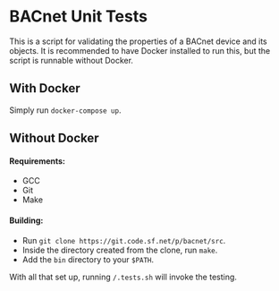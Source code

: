 # BACnet Unit Tests

This is a script for validating the properties of a BACnet device and its objects. It is recommended to have Docker installed to run this, but the script is runnable without Docker.

## With Docker
Simply run `docker-compose up`.

## Without Docker
#### Requirements:
* GCC
* Git
* Make
#### Building:
* Run `git clone https://git.code.sf.net/p/bacnet/src`.
* Inside the directory created from the clone, run `make`.
* Add the `bin` directory to your `$PATH`.

With all that set up, running `/.tests.sh` will invoke the testing.
